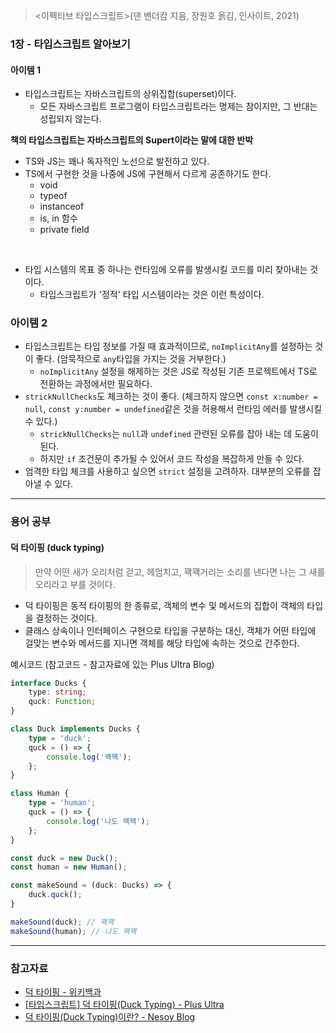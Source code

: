 > <이펙티브 타입스크립트>(댄 밴더캄 지음, 장원호 옭김, 인사이트, 2021)

### 1장 - 타입스크립트 알아보기

#### 아이템 1
- 타입스크립트는 자바스크립트의 상위집합(superset)이다.
    - 모든 자바스크립트 프로그램이 타입스크립트라는 명제는 참이지만, 그 반대는 성립되지 않는다.

**책의 타입스크립트는 자바스크립트의 Supert이라는 말에 대한 반박**
- TS와 JS는 꽤나 독자적인 노선으로 발전하고 있다.
- TS에서 구현한 것을 나중에 JS에 구현해서 다르게 공존하기도 한다.
    - void
    - typeof
    - instanceof
    - is, in 함수
    - private field

<br />


- 타입 시스템의 목표 중 하나는 런타임에 오류를 발생시킬 코드를 미리 찾아내는 것이다.
    - 타입스크립트가 '정적' 타입 시스템이라는 것은 이런 특성이다.

### 아이템 2
- 타입스크립트는 타입 정보를 가질 때 효과적이므로, `noImplicitAny`를 설정하는 것이 좋다. (암묵적으로 `any`타입을 가지는 것을 거부한다.)
    - `noImplicitAny` 설정을 해제하는 것은 JS로 작성된 기존 프로젝트에서 TS로 전환하는 과정에서만 필요하다.
- `strickNullChecks`도 체크하는 것이 좋다. (체크하지 않으면 `const x:number = null`, `const y:number = undefined`같은 것을 허용해서 런타임 에러를 발생시킬 수 있다.)
    - `strickNullChecks`는 `null`과 `undefined` 관련된 오류를 잡아 내는 데 도움이 된다.
    - 하지만 `if` 조건문이 추가될 수 있어서 코드 작성을 복잡하게 만들 수 있다.
- 엄격한 타입 체크를 사용하고 싶으면 `strict` 설정을 고려하자. 대부분의 오류를 잡아낼 수 있다. 
---
### 용어 공부
#### 덕 타이핑 (duck typing)
> 만약 어떤 새가 오리처럼 걷고, 헤엄치고, 꽥꽥거리는 소리를 낸다면 나는 그 새를 오리라고 부를 것이다.

- 덕 타이핑은 동적 타이핑의 한 종류로, 객체의 변수 및 메서드의 집합이 객체의 타입을 결정하는 것이다.
- 클래스 상속이나 인터페이스 구현으로 타입을 구분하는 대신, 객체가 어떤 타입에 걸맞는 변수와 메서드를 지니면 객체를 해당 타입에 속하는 것으로 간주한다.

예시코드 (참고코드 - 참고자료에 있는 Plus Ultra Blog)
```ts
interface Ducks {
    type: string;
    quck: Function;
}

class Duck implements Ducks {
    type = 'duck';
    quck = () => {
        console.log('꽥꽥');
    };
}

class Human {
    type = 'human';
    quck = () => {
        console.log('나도 꽥꽥');
    };
}

const duck = new Duck();
const human = new Human();

const makeSound = (duck: Ducks) => {
    duck.quck();
}

makeSound(duck); // 꽥꽥
makeSound(human); // 나도 꽥꽥
```


---
### 참고자료
- [덕 타이핑 - 위키백과](https://ko.wikipedia.org/wiki/%EB%8D%95_%ED%83%80%EC%9D%B4%ED%95%91)
- [[타입스크립트] 덕 타이핑(Duck Typing) - Plus Ultra](https://overcome-the-limits.tistory.com/625?category=956871)
- [덕 타이핑(Duck Typing)이란? - Nesoy Blog](https://nesoy.github.io/articles/2018-02/Duck-Typing)